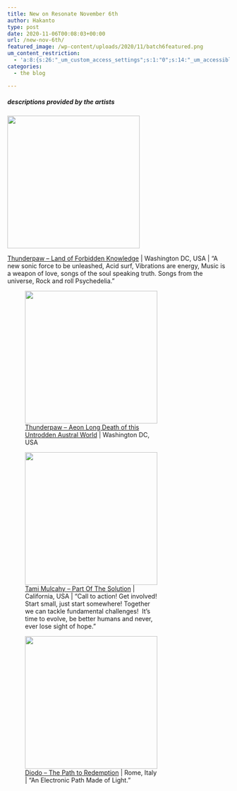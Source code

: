 ```yaml
---
title: New on Resonate November 6th
author: Hakanto
type: post
date: 2020-11-06T00:08:03+00:00
url: /new-nov-6th/
featured_image: /wp-content/uploads/2020/11/batch6featured.png
um_content_restriction:
  - 'a:8:{s:26:"_um_custom_access_settings";s:1:"0";s:14:"_um_accessible";s:1:"0";s:19:"_um_noaccess_action";s:1:"0";s:30:"_um_restrict_by_custom_message";s:1:"0";s:27:"_um_restrict_custom_message";s:0:"";s:19:"_um_access_redirect";s:1:"0";s:23:"_um_access_redirect_url";s:0:"";s:28:"_um_access_hide_from_queries";s:1:"0";}'
categories:
  - the blog

---
```

##### _descriptions provided by the artists_<figure id="attachment_7072" aria-describedby="caption-attachment-7072" style="width: 300px" class="wp-caption alignleft">

[<img loading="lazy" decoding="async" class="size-medium wp-image-7072" src="https://resonate.is/wp-content/uploads/2020/11/epcover3000x3000-300x300.jpg" alt="" width="300" height="300" srcset="http://resonate.localhost/wp-content/uploads/2020/11/epcover3000x3000-300x300.jpg 300w, http://resonate.localhost/wp-content/uploads/2020/11/epcover3000x3000-1024x1024.jpg 1024w, http://resonate.localhost/wp-content/uploads/2020/11/epcover3000x3000-200x200.jpg 200w, http://resonate.localhost/wp-content/uploads/2020/11/epcover3000x3000-768x768.jpg 768w, http://resonate.localhost/wp-content/uploads/2020/11/epcover3000x3000-1536x1536.jpg 1536w, http://resonate.localhost/wp-content/uploads/2020/11/epcover3000x3000-2048x2048.jpg 2048w" sizes="(max-width: 300px) 100vw, 300px" />][1]<figcaption id="caption-attachment-7072" class="wp-caption-text">[Thunderpaw &#8211; Land of Forbidden Knowledge][1] | Washington DC, USA | &#8220;A new sonic force to be unleashed, Acid surf, Vibrations are energy, Music is a weapon of love, songs of the soul speaking truth. Songs from the universe, Rock and roll Psychedelia.&#8221;</figcaption></figure> <figure id="attachment_7074" aria-describedby="caption-attachment-7074" style="width: 300px" class="wp-caption alignleft">[<img loading="lazy" decoding="async" class="wp-image-7074 size-medium" src="https://resonate.is/wp-content/uploads/2020/11/Thunderpaw-Ep-1500x1500-1-300x300.jpg" alt="" width="300" height="300" srcset="http://resonate.localhost/wp-content/uploads/2020/11/Thunderpaw-Ep-1500x1500-1-300x300.jpg 300w, http://resonate.localhost/wp-content/uploads/2020/11/Thunderpaw-Ep-1500x1500-1-1024x1024.jpg 1024w, http://resonate.localhost/wp-content/uploads/2020/11/Thunderpaw-Ep-1500x1500-1-200x200.jpg 200w, http://resonate.localhost/wp-content/uploads/2020/11/Thunderpaw-Ep-1500x1500-1-768x768.jpg 768w, http://resonate.localhost/wp-content/uploads/2020/11/Thunderpaw-Ep-1500x1500-1.jpg 1500w" sizes="(max-width: 300px) 100vw, 300px" />][1]<figcaption id="caption-attachment-7074" class="wp-caption-text">[Thunderpaw &#8211; Aeon Long Death of this Untrodden Austral World][1] | Washington DC, USA</figcaption></figure> <figure id="attachment_7073" aria-describedby="caption-attachment-7073" style="width: 300px" class="wp-caption alignleft">[<img loading="lazy" decoding="async" class="size-medium wp-image-7073" src="https://resonate.is/wp-content/uploads/2020/11/Part-of-the-Solution-album-art-CDBaby-1600-conversion-300x300.jpeg" alt="" width="300" height="300" srcset="http://resonate.localhost/wp-content/uploads/2020/11/Part-of-the-Solution-album-art-CDBaby-1600-conversion-300x300.jpeg 300w, http://resonate.localhost/wp-content/uploads/2020/11/Part-of-the-Solution-album-art-CDBaby-1600-conversion-1024x1024.jpeg 1024w, http://resonate.localhost/wp-content/uploads/2020/11/Part-of-the-Solution-album-art-CDBaby-1600-conversion-200x200.jpeg 200w, http://resonate.localhost/wp-content/uploads/2020/11/Part-of-the-Solution-album-art-CDBaby-1600-conversion-768x768.jpeg 768w, http://resonate.localhost/wp-content/uploads/2020/11/Part-of-the-Solution-album-art-CDBaby-1600-conversion-1536x1536.jpeg 1536w, http://resonate.localhost/wp-content/uploads/2020/11/Part-of-the-Solution-album-art-CDBaby-1600-conversion.jpeg 1600w" sizes="(max-width: 300px) 100vw, 300px" />][2]<figcaption id="caption-attachment-7073" class="wp-caption-text">[Tami Mulcahy &#8211; Part Of The Solution][2] | California, USA | &#8220;Call to action! Get involved! Start small, just start somewhere! Together we can tackle fundamental challenges!  It’s time to evolve, be better humans and never, ever lose sight of hope.&#8221;</figcaption></figure> <figure id="attachment_7071" aria-describedby="caption-attachment-7071" style="width: 300px" class="wp-caption alignleft">[<img loading="lazy" decoding="async" class="size-medium wp-image-7071" src="https://resonate.is/wp-content/uploads/2020/11/Diodo_ThePathToRedemption-300x300.jpg" alt="" width="300" height="300" srcset="http://resonate.localhost/wp-content/uploads/2020/11/Diodo_ThePathToRedemption-300x300.jpg 300w, http://resonate.localhost/wp-content/uploads/2020/11/Diodo_ThePathToRedemption-1024x1024.jpg 1024w, http://resonate.localhost/wp-content/uploads/2020/11/Diodo_ThePathToRedemption-200x200.jpg 200w, http://resonate.localhost/wp-content/uploads/2020/11/Diodo_ThePathToRedemption-768x768.jpg 768w, http://resonate.localhost/wp-content/uploads/2020/11/Diodo_ThePathToRedemption-1536x1536.jpg 1536w, http://resonate.localhost/wp-content/uploads/2020/11/Diodo_ThePathToRedemption-2048x2048.jpg 2048w" sizes="(max-width: 300px) 100vw, 300px" />][3]<figcaption id="caption-attachment-7071" class="wp-caption-text">[Diodo &#8211; The Path to Redemption][3] | Rome, Italy | &#8220;An Electronic Path Made of Light.&#8221;</figcaption></figure>

 [1]: https://beta.resonate.is/artists/13931
 [2]: https://beta.resonate.is/artists/10892
 [3]: https://beta.resonate.is/artists/13928